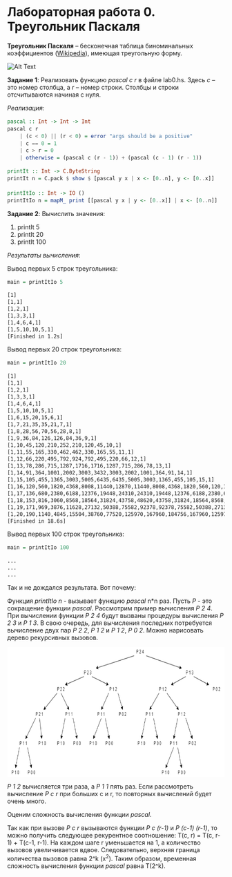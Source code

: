 Лабораторная работа 0. Треугольник Паскаля
==========

**Треугольник Паскаля** – бесконечная таблица биноминальных коэффициентов ([Wikipedia](https://ru.wikipedia.org/wiki/Треугольник_Паскаля)), имеющая треугольную форму.

![Alt Text](http://www.csun.edu/~hcmth008/matlab_tutorial/PascalTriangleAnimated2.gif)

**Задание 1**: Реализовать функцию *pascal c r* в файле lab0.hs. Здесь *c* – это номер столбца, а *r* – номер строки. Столбцы и строки отсчитываются начиная с нуля.

*Реализация:*
```haskell
pascal :: Int -> Int -> Int
pascal c r 
    | (c < 0) || (r < 0) = error "args should be a positive"
    | c == 0 = 1
    | c > r = 0
    | otherwise = (pascal c (r - 1)) + (pascal (c - 1) (r - 1))
```

```haskell
printIt :: Int -> C.ByteString
printIt n = C.pack $ show $ [pascal y x | x <- [0..n], y <- [0..x]]

printItIo :: Int -> IO ()
printItIo n = mapM_ print [[pascal y x | y <- [0..x]] | x <- [0..n]]
```

**Задание 2**: Вычислить значения:
1. printIt 5
2. printIt 20
3. printIt 100

*Результаты вычисления*:

Вывод первых 5 строк треугольника:
```haskell
main = printItIo 5
```

```
[1]
[1,1]
[1,2,1]
[1,3,3,1]
[1,4,6,4,1]
[1,5,10,10,5,1]
[Finished in 1.2s]
```

Вывод первых 20 строк треугольника:
```haskell
main = printItIo 20
```

```
[1]
[1,1]
[1,2,1]
[1,3,3,1]
[1,4,6,4,1]
[1,5,10,10,5,1]
[1,6,15,20,15,6,1]
[1,7,21,35,35,21,7,1]
[1,8,28,56,70,56,28,8,1]
[1,9,36,84,126,126,84,36,9,1]
[1,10,45,120,210,252,210,120,45,10,1]
[1,11,55,165,330,462,462,330,165,55,11,1]
[1,12,66,220,495,792,924,792,495,220,66,12,1]
[1,13,78,286,715,1287,1716,1716,1287,715,286,78,13,1]
[1,14,91,364,1001,2002,3003,3432,3003,2002,1001,364,91,14,1]
[1,15,105,455,1365,3003,5005,6435,6435,5005,3003,1365,455,105,15,1]
[1,16,120,560,1820,4368,8008,11440,12870,11440,8008,4368,1820,560,120,16,1]
[1,17,136,680,2380,6188,12376,19448,24310,24310,19448,12376,6188,2380,680,136,17,1]
[1,18,153,816,3060,8568,18564,31824,43758,48620,43758,31824,18564,8568,3060,816,153,18,1]
[1,19,171,969,3876,11628,27132,50388,75582,92378,92378,75582,50388,27132,11628,3876,969,171,19,1]
[1,20,190,1140,4845,15504,38760,77520,125970,167960,184756,167960,125970,77520,38760,15504,4845,1140,190,20,1]
[Finished in 18.6s]
```

Вывод первых 100 строк треугольника:
```haskell
main = printItIo 100
```

```
...
...
...
```

Так и не дождался результата. Вот почему:

Функция *printItIo n* - вызывает функцию *pascal* n\*n раз. Пусть *P* - это сокращение функции *pascal*. Рассмотрим пример вычисления *P 2 4*. При вычислении функции *P 2 4* будут вызваны процедуры вычисления *P 2 3*  и *P 1 3*. В свою очередь, для вычисления последних потребуется вычисление двух пар *P 2 2*, *P 1 2* и *P 1 2*, *P 0 2*. Можно нарисовать дерево рекурсивных вызовов.

<img align="center" height="300" src="./tree.png"/>

*P 1 2* вычисляется три раза, а *P 1 1* пять раз. Если рассмотреть вычисление *P c r* при больших c и r, то повторных вычислений будет очень много.

Оценим сложность вычисления функции *pascal*.

Так как при вызове *P c r* вызываются функции *P c (r-1)* и *P (c-1) (r-1)*, то можно получить следующее рекурентное соотношение: T(c, r) = T(c, r-1) + T(c-1, r-1). На каждом шаге r уменьшается на 1, а количество вызовов увеличивается вдвое. Следовательно, верхняя граница количества вызовов равна 2^k (x<sup>2</sup>). Таким образом, временная сложность вычисления функции *pascal* равна T(2^k).


